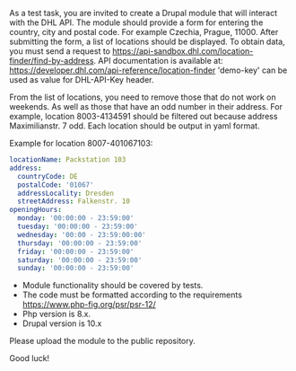 As a test task, you are invited to create a Drupal module that will interact with the DHL API.
The module should provide a form for entering the country, city and postal code. For example Czechia, Prague, 11000.
After submitting the form, a list of locations should be displayed.
To obtain data, you must send a request to https://api-sandbox.dhl.com/location-finder/find-by-address.
API documentation is available at: https://developer.dhl.com/api-reference/location-finder
'demo-key' can be used as value for DHL-API-Key header.

From the list of locations, you need to remove those that do not work on weekends.
As well as those that have an odd number in their address.
For example, location 8003-4134591 should be filtered out because address Maximilianstr. 7 odd.
Each location should be output in yaml format.

Example for location 8007-401067103:

```yaml
locationName: Packstation 103
address:
  countryCode: DE
  postalCode: '01067'
  addressLocality: Dresden
  streetAddress: Falkenstr. 10
openingHours:
  monday: '00:00:00 - 23:59:00'
  tuesday: '00:00:00 - 23:59:00'
  wednesday: '00:00 - 23:59:00:00'
  thursday: '00:00:00 - 23:59:00'
  friday: '00:00:00 - 23:59:00'
  saturday: '00:00:00 - 23:59:00'
  sunday: '00:00:00 - 23:59:00'
```

* Module functionality should be covered by tests.
* The code must be formatted according to the requirements https://www.php-fig.org/psr/psr-12/
* Php version is 8.x.
* Drupal version is 10.x

Please upload the module to the public repository.

Good luck!
